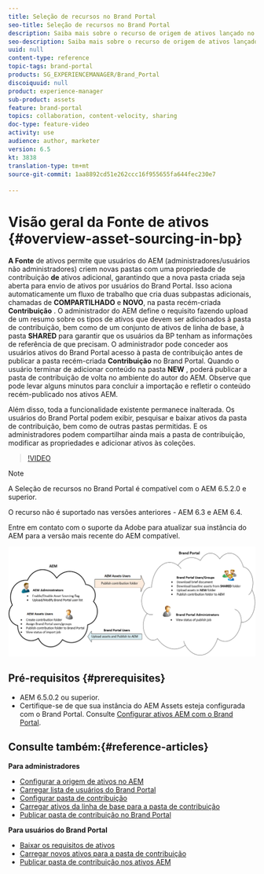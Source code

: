 ```yaml
---
title: Seleção de recursos no Brand Portal
seo-title: Seleção de recursos no Brand Portal
description: Saiba mais sobre o recurso de origem de ativos lançado no Portal de marcas de ativos do Adobe Experience Manager.
seo-description: Saiba mais sobre o recurso de origem de ativos lançado no Portal de marcas de ativos do Adobe Experience Manager.
uuid: null
content-type: reference
topic-tags: brand-portal
products: SG_EXPERIENCEMANAGER/Brand_Portal
discoiquuid: null
product: experience-manager
sub-product: assets
feature: brand-portal
topics: collaboration, content-velocity, sharing
doc-type: feature-video
activity: use
audience: author, marketer
version: 6.5
kt: 3838
translation-type: tm+mt
source-git-commit: 1aa8892cd51e262ccc16f955655fa644fec230e7

---
```



# Visão geral da Fonte de ativos {#overview-asset-sourcing-in-bp}

**A Fonte** de ativos permite que usuários do AEM (administradores/usuários não administradores) criem novas pastas com uma propriedade de contribuição **de** ativos adicional, garantindo que a nova pasta criada seja aberta para envio de ativos por usuários do Brand Portal. Isso aciona automaticamente um fluxo de trabalho que cria duas subpastas adicionais, chamadas de **COMPARTILHADO** e **NOVO**, na pasta recém-criada **Contribuição** . O administrador do AEM define o requisito fazendo upload de um resumo sobre os tipos de ativos que devem ser adicionados à pasta de contribuição, bem como de um conjunto de ativos de linha de base, à pasta **SHARED** para garantir que os usuários da BP tenham as informações de referência de que precisam. O administrador pode conceder aos usuários ativos do Brand Portal acesso à pasta de contribuição antes de publicar a pasta recém-criada **Contribuição** no Brand Portal. Quando o usuário terminar de adicionar conteúdo na pasta **NEW** , poderá publicar a pasta de contribuição de volta no ambiente do autor do AEM. Observe que pode levar alguns minutos para concluir a importação e refletir o conteúdo recém-publicado nos ativos AEM.

Além disso, toda a funcionalidade existente permanece inalterada. Os usuários do Brand Portal podem exibir, pesquisar e baixar ativos da pasta de contribuição, bem como de outras pastas permitidas. E os administradores podem compartilhar ainda mais a pasta de contribuição, modificar as propriedades e adicionar ativos às coleções.

>[!VIDEO](https://video.tv.adobe.com/v/29365/?quality=12)

>[!NOTE]
>
>A Seleção de recursos no Brand Portal é compatível com o AEM 6.5.2.0 e superior.
>
>O recurso não é suportado nas versões anteriores - AEM 6.3 e AEM 6.4.
>
>Entre em contato com o suporte da Adobe para atualizar sua instância do AEM para a versão mais recente do AEM compatível.

![Seleção de recursos do Portal de marcas](assets/asset-sourcing.png)

## Pré-requisitos {#prerequisites}

* AEM 6.5.0.2 ou superior.
* Certifique-se de que sua instância do AEM Assets esteja configurada com o Brand Portal. Consulte [Configurar ativos AEM com o Brand Portal](../using/configure-aem-assets-with-brand-portal.md).

## Consulte também:{#reference-articles}

**Para administradores**

* [Configurar a origem de ativos no AEM](brand-portal-configure-asset-sourcing.md)
* [Carregar lista de usuários do Brand Portal](brand-portal-configure-asset-sourcing.md)
* [Configurar pasta de contribuição](brand-portal-contribution-folder.md)
* [Carregar ativos da linha de base para a pasta de contribuição](brand-portal-upload-baseline-assets.md)
* [Publicar pasta de contribuição no Brand Portal](brand-portal-publish-contribution-folder-to-brand-portal.md)

**Para usuários do Brand Portal**

* [Baixar os requisitos de ativos](brand-portal-download-asset-requirements.md)
* [Carregar novos ativos para a pasta de contribuição](brand-portal-upload-assets-to-contribution-folder.md)
* [Publicar pasta de contribuição nos ativos AEM](brand-portal-publish-contribution-folder-to-aem-assets.md)
